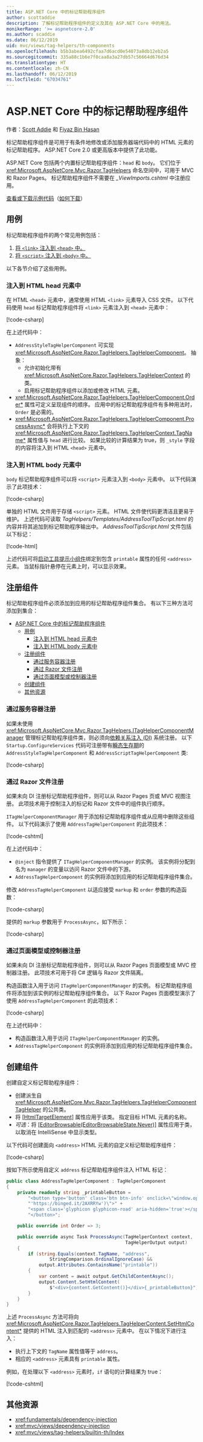 ```yaml
---
title: ASP.NET Core 中的标记帮助程序组件
author: scottaddie
description: 了解标记帮助程序组件的定义及其在 ASP.NET Core 中的用法。
monikerRange: '>= aspnetcore-2.0'
ms.author: scaddie
ms.date: 06/12/2019
uid: mvc/views/tag-helpers/th-components
ms.openlocfilehash: b5b3abea6492cfaa7d6acd0e54073a8db12eb2a5
ms.sourcegitcommit: 335a88c1b6e7f0caa8a3a27db57c56664d676d34
ms.translationtype: HT
ms.contentlocale: zh-CN
ms.lasthandoff: 06/12/2019
ms.locfileid: "67034761"
---
```

# <a name="tag-helper-components-in-aspnet-core"></a>ASP.NET Core 中的标记帮助程序组件

作者：[Scott Addie](https://twitter.com/Scott_Addie) 和 [Fiyaz Bin Hasan](https://github.com/fiyazbinhasan)

标记帮助程序组件是可用于有条件地修改或添加服务器端代码中的 HTML 元素的标记帮助程序。 ASP.NET Core 2.0 或更高版本中提供了此功能。

ASP.NET Core 包括两个内置标记帮助程序组件：`head` 和 `body`。 它们位于 <xref:Microsoft.AspNetCore.Mvc.Razor.TagHelpers> 命名空间中，可用于 MVC 和 Razor Pages。 标记帮助程序组件不需要在 *_ViewImports.cshtml* 中注册应用。

[查看或下载示例代码](https://github.com/aspnet/AspNetCore.Docs/tree/master/aspnetcore/mvc/views/tag-helpers/th-components/samples)（[如何下载](xref:index#how-to-download-a-sample)）

## <a name="use-cases"></a>用例

标记帮助程序组件的两个常见用例包括：

1. [将 `<link>` 注入到 `<head>` 中。](#inject-into-html-head-element)
1. [将 `<script>` 注入到 `<body>` 中。](#inject-into-html-body-element)

以下各节介绍了这些用例。

### <a name="inject-into-html-head-element"></a>注入到 HTML head 元素中

在 HTML `<head>` 元素中，通常使用 HTML `<link>` 元素导入 CSS 文件。 以下代码使用 `head` 标记帮助程序组件将 `<link>` 元素注入到 `<head>` 元素中：

[!code-csharp[](th-components/samples/RazorPagesSample/TagHelpers/AddressStyleTagHelperComponent.cs)]

在上述代码中：

* `AddressStyleTagHelperComponent` 可实现 <xref:Microsoft.AspNetCore.Razor.TagHelpers.TagHelperComponent>。 抽象：
  * 允许初始化带有 <xref:Microsoft.AspNetCore.Razor.TagHelpers.TagHelperContext> 的类。
  * 启用标记帮助程序组件以添加或修改 HTML 元素。
* <xref:Microsoft.AspNetCore.Razor.TagHelpers.TagHelperComponent.Order*> 属性可定义呈现组件的顺序。 应用中的标记帮助程序组件有多种用法时，`Order` 是必需的。
* <xref:Microsoft.AspNetCore.Razor.TagHelpers.TagHelperComponent.ProcessAsync*> 会将执行上下文的 <xref:Microsoft.AspNetCore.Razor.TagHelpers.TagHelperContext.TagName*> 属性值与 `head` 进行比较。 如果比较的计算结果为 true，则 `_style` 字段的内容将注入到 HTML `<head>` 元素中。

### <a name="inject-into-html-body-element"></a>注入到 HTML body 元素中

`body` 标记帮助程序组件可以将 `<script>` 元素注入到 `<body>` 元素中。 以下代码演示了此项技术：

[!code-csharp[](th-components/samples/RazorPagesSample/TagHelpers/AddressScriptTagHelperComponent.cs)]

单独的 HTML 文件用于存储 `<script>` 元素。 HTML 文件使代码更清洁且更易于维护。 上述代码可读取 *TagHelpers/Templates/AddressToolTipScript.html* 的内容并将其追加到标记帮助程序输出中。 *AddressToolTipScript.html* 文件包括以下标记：

[!code-html[](th-components/samples/RazorPagesSample/TagHelpers/Templates/AddressToolTipScript.html)]

上述代码可将[启动工具提示小组件](https://getbootstrap.com/docs/3.3/javascript/#tooltips)绑定到包含 `printable` 属性的任何 `<address>` 元素。 当鼠标指针悬停在元素上时，可以显示效果。

## <a name="register-a-component"></a>注册组件

标记帮助程序组件必须添加到应用的标记帮助程序组件集合。 有以下三种方法可添加到集合：

* [ASP.NET Core 中的标记帮助程序组件](#tag-helper-components-in-aspnet-core)
  * [用例](#use-cases)
    * [注入到 HTML head 元素中](#inject-into-html-head-element)
    * [注入到 HTML body 元素中](#inject-into-html-body-element)
  * [注册组件](#register-a-component)
    * [通过服务容器注册](#registration-via-services-container)
    * [通过 Razor 文件注册](#registration-via-razor-file)
    * [通过页面模型或控制器注册](#registration-via-page-model-or-controller)
  * [创建组件](#create-a-component)
  * [其他资源](#additional-resources)

### <a name="registration-via-services-container"></a>通过服务容器注册

如果未使用 <xref:Microsoft.AspNetCore.Mvc.Razor.TagHelpers.ITagHelperComponentManager> 管理标记帮助程序组件类，则必须向[依赖关系注入 (DI)](xref:fundamentals/dependency-injection) 系统注册。 以下 `Startup.ConfigureServices` 代码可注册带有[瞬态生存期](xref:fundamentals/dependency-injection#lifetime-and-registration-options)的 `AddressStyleTagHelperComponent` 和 `AddressScriptTagHelperComponent` 类:

[!code-csharp[](th-components/samples/RazorPagesSample/Startup.cs?name=snippet_ConfigureServices&highlight=12-15)]

### <a name="registration-via-razor-file"></a>通过 Razor 文件注册

如果未向 DI 注册标记帮助程序组件，则可以从 Razor Pages 页或 MVC 视图注册。 此项技术用于控制注入的标记和 Razor 文件中的组件执行顺序。

`ITagHelperComponentManager` 用于添加标记帮助程序组件或从应用中删除这些组件。 以下代码演示了使用 `AddressTagHelperComponent` 的此项技术：

[!code-cshtml[](th-components/samples/RazorPagesSample/Pages/Contact.cshtml?name=snippet_ITagHelperComponentManager)]

在上述代码中：

* `@inject` 指令提供了 `ITagHelperComponentManager` 的实例。 该实例将分配到名为 `manager` 的变量以访问 Razor 文件中的下游。
* `AddressTagHelperComponent` 的实例将添加到应用的标记帮助程序组件集合。

修改 `AddressTagHelperComponent` 以适应接受 `markup` 和 `order` 参数的构造函数：

[!code-csharp[](th-components/samples/RazorPagesSample/TagHelpers/AddressTagHelperComponent.cs?name=snippet_Constructor)]

提供的 `markup` 参数用于 `ProcessAsync`，如下所示：

[!code-csharp[](th-components/samples/RazorPagesSample/TagHelpers/AddressTagHelperComponent.cs?name=snippet_ProcessAsync&highlight=10-11)]

### <a name="registration-via-page-model-or-controller"></a>通过页面模型或控制器注册

如果未向 DI 注册标记帮助程序组件，则可以从 Razor Pages 页面模型或 MVC 控制器注册。 此项技术可用于将 C# 逻辑与 Razor 文件隔离。

构造函数注入用于访问 `ITagHelperComponentManager` 的实例。 标记帮助程序组件将添加到该实例的标记帮助程序组件集合。 以下 Razor Pages 页面模型演示了使用 `AddressTagHelperComponent` 的此项技术：

[!code-csharp[](th-components/samples/RazorPagesSample/Pages/Index.cshtml.cs?name=snippet_IndexModelClass)]

在上述代码中：

* 构造函数注入用于访问 `ITagHelperComponentManager` 的实例。
* `AddressTagHelperComponent` 的实例将添加到应用的标记帮助程序组件集合。

## <a name="create-a-component"></a>创建组件

创建自定义标记帮助程序组件：

* 创建派生自 <xref:Microsoft.AspNetCore.Mvc.Razor.TagHelpers.TagHelperComponentTagHelper> 的公共类。
* 将 [[HtmlTargetElement]](xref:Microsoft.AspNetCore.Razor.TagHelpers.HtmlTargetElementAttribute) 属性应用于该类。 指定目标 HTML 元素的名称。
* *可选*：将 [[EditorBrowsable(EditorBrowsableState.Never)]](xref:System.ComponentModel.EditorBrowsableAttribute) 属性应用于类，以取消在 IntelliSense 中显示类型。

以下代码可创建面向 `<address>` HTML 元素的自定义标记帮助程序组件：

[!code-csharp[](th-components/samples/RazorPagesSample/TagHelpers/AddressTagHelperComponentTagHelper.cs)]

按如下所示使用自定义 `address` 标记帮助程序组件注入 HTML 标记：

```csharp
public class AddressTagHelperComponent : TagHelperComponent
{
    private readonly string _printableButton =
        "<button type='button' class='btn btn-info' onclick=\"window.open("
        "'https://binged.it/2AXRRYw')\">" +
        "<span class='glyphicon glyphicon-road' aria-hidden='true'></span>" +
        "</button>";

    public override int Order => 3;

    public override async Task ProcessAsync(TagHelperContext context,
                                            TagHelperOutput output)
    {
        if (string.Equals(context.TagName, "address",
                StringComparison.OrdinalIgnoreCase) &&
            output.Attributes.ContainsName("printable"))
        {
            var content = await output.GetChildContentAsync();
            output.Content.SetHtmlContent(
                $"<div>{content.GetContent()}</div>{_printableButton}");
        }
    }
}
```

上述 `ProcessAsync` 方法可将向 <xref:Microsoft.AspNetCore.Razor.TagHelpers.TagHelperContent.SetHtmlContent*> 提供的 HTML 注入到匹配的 `<address>` 元素中。 在以下情况下进行注入：

* 执行上下文的 `TagName` 属性值等于 `address`。
* 相应的 `<address>` 元素具有 `printable` 属性。

例如，在处理以下 `<address>` 元素时，`if` 语句的计算结果为 true：

[!code-cshtml[](th-components/samples/RazorPagesSample/Pages/Contact.cshtml?name=snippet_AddressPrintable)]

## <a name="additional-resources"></a>其他资源

* <xref:fundamentals/dependency-injection>
* <xref:mvc/views/dependency-injection>
* <xref:mvc/views/tag-helpers/builtin-th/Index>
